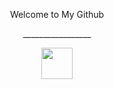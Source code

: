 <p align= center color=#0000>Welcome to My Github</p>
<p align= center>_________________</p>

<div align=center><img src="https://github.com/user-attachments/assets/93d12e54-dba4-4429-9fee-e3be61dda197" width="50" align=center /></div>
